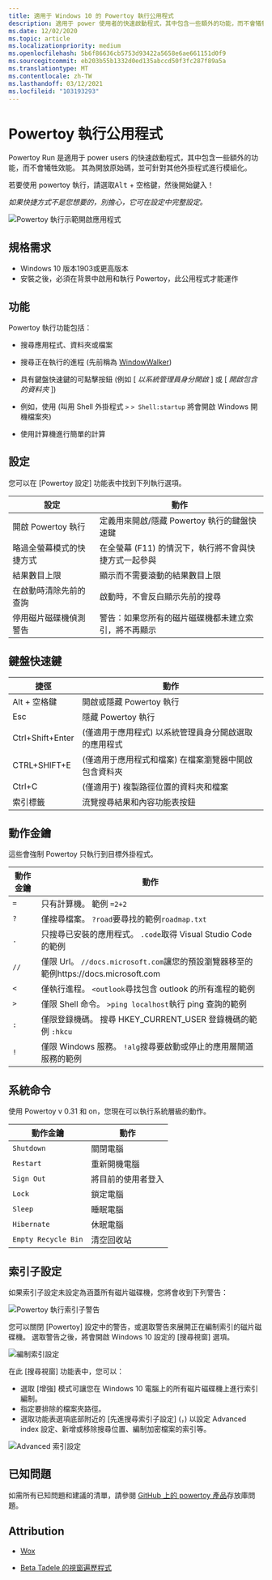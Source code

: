 ```yaml
---
title: 適用于 Windows 10 的 Powertoy 執行公用程式
description: 適用于 power 使用者的快速啟動程式，其中包含一些額外的功能，而不會犧牲效能。
ms.date: 12/02/2020
ms.topic: article
ms.localizationpriority: medium
ms.openlocfilehash: 5b6f86636cb5753d93422a5658e6ae661151d0f9
ms.sourcegitcommit: eb203b55b1332d0ed135abccd50f3fc287f89a5a
ms.translationtype: MT
ms.contentlocale: zh-TW
ms.lasthandoff: 03/12/2021
ms.locfileid: "103193293"
---
```

# <a name="powertoys-run-utility"></a>Powertoy 執行公用程式

Powertoy Run 是適用于 power users 的快速啟動程式，其中包含一些額外的功能，而不會犧牲效能。 其為開放原始碼，並可針對其他外掛程式進行模組化。

若要使用 powertoy 執行，請選取<kbd>Alt</kbd> + <kbd>空格鍵</kbd>，然後開始鍵入！

*如果快捷方式不是您想要的，別擔心，它可在設定中完整設定。*

![Powertoy 執行示範開啟應用程式](../images/pt-powerrun-demo.gif)

## <a name="requirements"></a>規格需求

- Windows 10 版本1903或更高版本
- 安裝之後，必須在背景中啟用和執行 Powertoy，此公用程式才能運作

## <a name="features"></a>功能

Powertoy 執行功能包括：

- 搜尋應用程式、資料夾或檔案

- 搜尋正在執行的進程 (先前稱為 [WindowWalker](https://github.com/betsegaw/windowwalker/)) 

- 具有鍵盤快速鍵的可點擊按鈕 (例如 [ *以系統管理員身分開啟* ] 或 [ *開啟包含的資料夾* ]) 

- 例如，使用 (叫用 Shell 外掛程式 `>` `> Shell:startup` 將會開啟 Windows 開機檔案夾) 

- 使用計算機進行簡單的計算

## <a name="settings"></a>設定

您可以在 [Powertoy 設定] 功能表中找到下列執行選項。

  | **設定** |**動作** |
  | --- | --- |
  | 開啟 Powertoy 執行 | 定義用來開啟/隱藏 Powertoy 執行的鍵盤快速鍵 |
  | 略過全螢幕模式的快捷方式 |  在全螢幕 (F11) 的情況下，執行將不會與快捷方式一起參與 |
  | 結果數目上限 |  顯示而不需要滾動的結果數目上限 |
  | 在啟動時清除先前的查詢 | 啟動時，不會反白顯示先前的搜尋 |
  | 停用磁片磁碟機偵測警告 | 警告：如果您所有的磁片磁碟機都未建立索引，將不再顯示 |

## <a name="keyboard-shortcuts"></a>鍵盤快速鍵

  | **捷徑** | **動作** |
  | --- | --- |
  | Alt + 空格鍵 | 開啟或隱藏 Powertoy 執行 |
  | Esc | 隱藏 Powertoy 執行 |
  | Ctrl+Shift+Enter |  (僅適用于應用程式) 以系統管理員身分開啟選取的應用程式 |
  | CTRL+SHIFT+E |  (僅適用于應用程式和檔案) 在檔案瀏覽器中開啟包含資料夾 |
  | Ctrl+C |  (僅適用于) 複製路徑位置的資料夾和檔案 |
  | 索引標籤 | 流覽搜尋結果和內容功能表按鈕 |

## <a name="action-key"></a>動作金鑰

這些會強制 Powertoy 只執行到目標外掛程式。

  | **動作金鑰** | **動作** |
  | --- | --- |
  | `=` | 只有計算機。 範例 `=2+2` |
  | `?` | 僅搜尋檔案。 `?road`要尋找的範例`roadmap.txt` |
  | `.` | 只搜尋已安裝的應用程式。 `.code`取得 Visual Studio Code 的範例 |
  | `//` | 僅限 Url。 `//docs.microsoft.com`讓您的預設瀏覽器移至的範例https://docs.microsoft.com |
  | `<` | 僅執行進程。 `<outlook`尋找包含 outlook 的所有進程的範例 |
  | `>` | 僅限 Shell 命令。 `>ping localhost`執行 ping 查詢的範例 |
  | `:` | 僅限登錄機碼。 搜尋 HKEY_CURRENT_USER 登錄機碼的範例 `:hkcu` |
  | `!` | 僅限 Windows 服務。 `!alg`搜尋要啟動或停止的應用層閘道服務的範例 |

## <a name="system-commands"></a>系統命令

使用 Powertoy v 0.31 和 on，您現在可以執行系統層級的動作。

  | **動作金鑰**   |   **動作** |
  | ------------------ | ---------------------------------------------------------------------------------|
  | `Shutdown` | 關閉電腦 |
  | `Restart` | 重新開機電腦 |
  | `Sign Out` | 將目前的使用者登入 |
  | `Lock` | 鎖定電腦 |
  | `Sleep` | 睡眠電腦 |
  | `Hibernate` | 休眠電腦 |
  | `Empty Recycle Bin` | 清空回收站 |

## <a name="indexer-settings"></a>索引子設定

如果索引子設定未設定為涵蓋所有磁片磁碟機，您將會收到下列警告：

![Powertoy 執行索引子警告](../images/pt-run-warning.png)

您可以關閉 [Powertoy] 設定中的警告，或選取警告來展開正在編制索引的磁片磁碟機。 選取警告之後，將會開啟 Windows 10 設定的 [搜尋視窗] 選項。

![編制索引設定](../images/pt-run-indexing.png)

在此 [搜尋視窗] 功能表中，您可以：

- 選取 [增強] 模式可讓您在 Windows 10 電腦上的所有磁片磁碟機上進行索引編制。
- 指定要排除的檔案夾路徑。
- 選取功能表選項底部附近的 [先進搜尋索引子設定] (，) 以設定 Advanced index 設定、新增或移除搜尋位置、編制加密檔案的索引等。

![Advanced 索引設定](../images/pt-run-indexing-advanced.png)

## <a name="known-issues"></a>已知問題

如需所有已知問題和建議的清單，請參閱 [GitHub 上的 powertoy 產品](https://github.com/microsoft/PowerToys/issues?q=is%3Aopen+is%3Aissue+label%3AProduct-Launcher)存放庫問題。

## <a name="attribution"></a>Attribution

- [Wox](https://github.com/Wox-launcher/Wox/)

- [Beta Tadele 的視窗遍歷程式](https://github.com/betsegaw/windowwalker)
